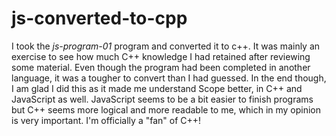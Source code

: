 # js-converted-to-cpp
I took the *js-program-01* program and converted it to c++. It was mainly an exercise to see how much C++ knowledge I had retained after reviewing some material. Even though the program had been completed in another language, it was a tougher to convert than I had guessed.
In the end though, I am glad I did this as it made me understand Scope better, in C++ and JavaScript as well. JavaScript seems to be a bit easier to finish programs but C++ seems more logical and more readable to me, which in my opinion is very important. I'm officially a "fan" of C++!

